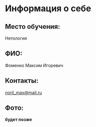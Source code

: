 # Информация о себе

## Место обучения:
Нетология

## ФИО:
Фоменко Максим Игоревич

## Контакты:
noril_max@mail.ru

## Фото:
__будет позже__